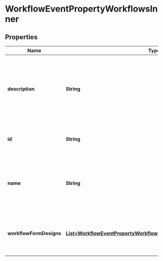 

# WorkflowEventPropertyWorkflowsInner


## Properties

| Name | Type | Description | Notes |
|------------ | ------------- | ------------- | -------------|
|**description** | **String** | The description of this [Workflow](https://developers.intellihr.io/docs/v1/). This description would normally be shown to users of the system. |  [optional] |
|**id** | **String** | The identifier string for the [Workflow](https://developers.intellihr.io/docs/v1/). |  [optional] |
|**name** | **String** | Name given to this [Workflow](https://developers.intellihr.io/docs/v1/). This name would normally be shown to users of the system. |  [optional] |
|**workflowFormDesigns** | [**List&lt;WorkflowEventPropertyWorkflowsInnerWorkflowFormDesignsInner&gt;**](WorkflowEventPropertyWorkflowsInnerWorkflowFormDesignsInner.md) | An array of Workflow Form Designs that belong to this [Workflow](https://developers.intellihr.io/docs/v1/). |  [optional] |



